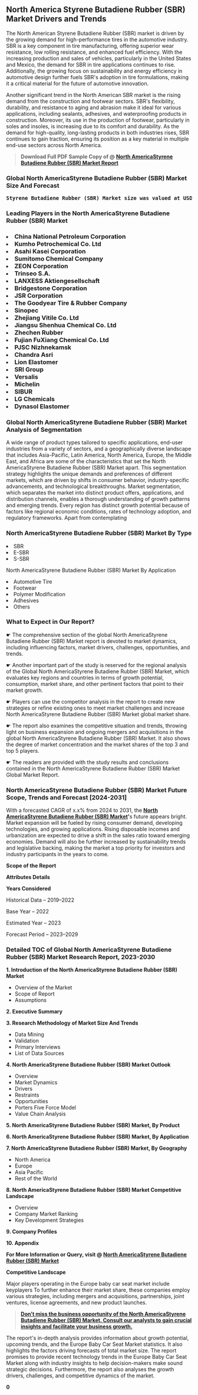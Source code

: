 <p><h2>North America Styrene Butadiene Rubber (SBR) Market Drivers and Trends</h2><p>The North American Styrene Butadiene Rubber (SBR) market is driven by the growing demand for high-performance tires in the automotive industry. SBR is a key component in tire manufacturing, offering superior wear resistance, low rolling resistance, and enhanced fuel efficiency. With the increasing production and sales of vehicles, particularly in the United States and Mexico, the demand for SBR in tire applications continues to rise. Additionally, the growing focus on sustainability and energy efficiency in automotive design further fuels SBR's adoption in tire formulations, making it a critical material for the future of automotive innovation.</p><p>Another significant trend in the North American SBR market is the rising demand from the construction and footwear sectors. SBR's flexibility, durability, and resistance to aging and abrasion make it ideal for various applications, including sealants, adhesives, and waterproofing products in construction. Moreover, its use in the production of footwear, particularly in soles and insoles, is increasing due to its comfort and durability. As the demand for high-quality, long-lasting products in both industries rises, SBR continues to gain traction, ensuring its position as a key material in multiple end-use sectors across North America.</p></p><blockquote id="" class=""><strong>Download Full PDF Sample Copy of @&nbsp;<a href="https://www.verifiedmarketreports.com/download-sample/?rid=42472&utm_source=GitHub-Jan&utm_medium=251" target="_blank">North AmericaStyrene Butadiene Rubber (SBR) Market Report</a>&nbsp;&nbsp;</strong></blockquote><h3 id="" class=""><strong>Global&nbsp;North AmericaStyrene Butadiene Rubber (SBR) Market Size And Forecast</strong></h3><pre class="reader-text-block__code-block"><strong>Styrene Butadiene Rubber (SBR) Market size was valued at USD 9.31 Billion in 2022 and is projected to reach USD 12.68 Billion by 2030, growing at a CAGR of 4.0% from 2024 to 2030.</strong></pre><h3 id="" class="">Leading Players in the&nbsp;North AmericaStyrene Butadiene Rubber (SBR) Market</h3><h3 class=""></Li><Li>China National Petroleum Corporation</Li><Li> Kumho Petrochemical Co. Ltd</Li><Li> Asahi Kasei Corporation</Li><Li> Sumitomo Chemical Company</Li><Li> ZEON Corporation</Li><Li> Trinseo S.A.</Li><Li> LANXESS Aktiengesellschaft</Li><Li> Bridgestone Corporation</Li><Li> JSR Corporation</Li><Li> The Goodyear Tire & Rubber Company</Li><Li> Sinopec</Li><Li> Zhejiang Vitile Co. Ltd</Li><Li> Jiangsu Shenhua Chemical Co. Ltd</Li><Li> Zhechen Rubber</Li><Li> Fujian FuXiang Chemical Co. Ltd</Li><Li> PJSC Nizhnekamsk</Li><Li> Chandra Asri</Li><Li> Lion Elastomer</Li><Li> SRI Group</Li><Li> Versalis</Li><Li> Michelin</Li><Li> SIBUR</Li><Li> LG Chemicals</Li><Li> Dynasol Elastomer</h3><h3 id="" class="">Global&nbsp;North AmericaStyrene Butadiene Rubber (SBR) Market Analysis of Segmentation</h3><p id="" class="">A wide range of product types tailored to specific applications, end-user industries from a variety of sectors, and a geographically diverse landscape that includes Asia-Pacific, Latin America, North America, Europe, the Middle East, and Africa are some of the characteristics that set the North AmericaStyrene Butadiene Rubber (SBR) Market apart. This segmentation strategy highlights the unique demands and preferences of different markets, which are driven by shifts in consumer behavior, industry-specific advancements, and technological breakthroughs. Market segmentation, which separates the market into distinct product offers, applications, and distribution channels, enables a thorough understanding of growth patterns and emerging trends. Every region has distinct growth potential because of factors like regional economic conditions, rates of technology adoption, and regulatory frameworks. Apart from contemplating</p><h3 id="" class="">North AmericaStyrene Butadiene Rubber (SBR) Market&nbsp;By Type</h3><p></Li><Li>SBR</Li><Li> E-SBR</Li><Li> S-SBR</p><div class="" data-test-id=""><p>North AmericaStyrene Butadiene Rubber (SBR) Market&nbsp;By Application</p></div><p class=""></Li><Li>Automotive Tire</Li><Li> Footwear</Li><Li> Polymer Modification</Li><Li> Adhesives</Li><Li> Others</p><div class="" data-test-id=""><h3><span class="">What to Expect in Our Report?</span></h3></div><div class="" data-test-id=""><p><span class="">☛ The comprehensive section of the global North AmericaStyrene Butadiene Rubber (SBR) Market report is devoted to market dynamics, including influencing factors, market drivers, challenges, opportunities, and trends.</span></p></div><div class="" data-test-id=""><p><span class="">☛ Another important part of the study is reserved for the regional analysis of the Global North AmericaStyrene Butadiene Rubber (SBR) Market, which evaluates key regions and countries in terms of growth potential, consumption, market share, and other pertinent factors that point to their market growth.</span></p></div><div class="" data-test-id=""><p><span class="">☛ Players can use the competitor analysis in the report to create new strategies or refine existing ones to meet market challenges and increase North AmericaStyrene Butadiene Rubber (SBR) Market global market share.</span></p></div><div class="" data-test-id=""><p><span class="">☛ The report also examines the competitive situation and trends, throwing light on business expansion and ongoing mergers and acquisitions in the global North AmericaStyrene Butadiene Rubber (SBR) Market. It also shows the degree of market concentration and the market shares of the top 3 and top 5 players.</span></p></div><div class="" data-test-id=""><p><span class="">☛ The readers are provided with the study results and conclusions contained in the North AmericaStyrene Butadiene Rubber (SBR) Market Global Market Report.</span></p></div><div class="" data-test-id=""><h3><span class="">North AmericaStyrene Butadiene Rubber (SBR) Market Future Scope, Trends and Forecast [2024-2031]</span></h3></div><div class="" data-test-id=""><p><span class="">With a forecasted CAGR of x.x% from 2024 to 2031, the <strong><a href="https://www.verifiedmarketreports.com/download-sample/?rid=42472&utm_source=GitHub-Jan&utm_medium=251" target="_blank">North AmericaStyrene Butadiene Rubber (SBR) Market</a>'</strong>s future appears bright. Market expansion will be fueled by rising consumer demand, developing technologies, and growing applications. Rising disposable incomes and urbanization are expected to drive a shift in the sales ratio toward emerging economies. Demand will also be further increased by sustainability trends and legislative backing, making the market a top priority for investors and industry participants in the years to come.</span></p><p id="ember66" class="ember-view reader-text-block__paragraph"><strong>Scope of the Report</strong></p><p id="ember67" class="ember-view reader-text-block__paragraph"><strong>Attributes Details</strong></p><p id="ember68" class="ember-view reader-text-block__paragraph"><strong>Years Considered</strong></p><p id="ember69" class="ember-view reader-text-block__paragraph">Historical Data &ndash; 2019&ndash;2022</p><p id="ember70" class="ember-view reader-text-block__paragraph">Base Year &ndash; 2022</p><p id="ember71" class="ember-view reader-text-block__paragraph">Estimated Year &ndash; 2023</p><p id="ember72" class="ember-view reader-text-block__paragraph">Forecast Period &ndash; 2023&ndash;2029</p></div><h3 id="" class="">Detailed TOC of Global North AmericaStyrene Butadiene Rubber (SBR) Market Research Report, 2023-2030</h3><p id="" class=""><strong>1. Introduction of the North AmericaStyrene Butadiene Rubber (SBR) Market</strong></p><ul><li>Overview of the Market</li><li>Scope of Report</li><li>Assumptions</li></ul><p id="" class=""><strong>2. Executive Summary</strong></p><p id="" class=""><strong>3. Research Methodology of Market Size And Trends</strong></p><ul><li>Data Mining</li><li>Validation</li><li>Primary Interviews</li><li>List of Data Sources</li></ul><p id="" class=""><strong>4. North AmericaStyrene Butadiene Rubber (SBR) Market Outlook</strong></p><ul><li>Overview</li><li>Market Dynamics</li><li>Drivers</li><li>Restraints</li><li>Opportunities</li><li>Porters Five Force Model</li><li>Value Chain Analysis</li></ul><p id="" class=""><strong>5. North AmericaStyrene Butadiene Rubber (SBR) Market, By Product</strong></p><p id="" class=""><strong>6. North AmericaStyrene Butadiene Rubber (SBR) Market, By Application</strong></p><p id="" class=""><strong>7. North AmericaStyrene Butadiene Rubber (SBR) Market, By Geography</strong></p><ul><li>North America</li><li>Europe</li><li>Asia Pacific</li><li>Rest of the World</li></ul><p id="" class=""><strong>8. North AmericaStyrene Butadiene Rubber (SBR) Market Competitive Landscape</strong></p><ul><li>Overview</li><li>Company Market Ranking</li><li>Key Development Strategies</li></ul><p id="" class=""><strong>9. Company Profiles</strong></p><p id="" class=""><strong>10. Appendix</strong></p><p><strong>For More Information or Query, visit&nbsp;@ <a href="https://www.verifiedmarketreports.com/product/global-styrene-butadiene-rubber-sbr-market-2019-by-manufacturers-regions-type-and-application-forecast-to-2024/" target="_blank">North AmericaStyrene Butadiene Rubber (SBR) Market</a></strong></p><p id="ember61" class="ember-view reader-text-block__paragraph"><strong>Competitive Landscape</strong></p><p id="ember62" class="ember-view reader-text-block__paragraph">Major players operating in the Europe baby car seat market include keyplayers To further enhance their market share, these companies employ various strategies, including mergers and acquisitions, partnerships, joint ventures, license agreements, and new product launches.</p><blockquote id="ember63" class="ember-view reader-text-block__blockquote"><strong><a href="https://www.verifiedmarketreports.com/download-sample/?rid=42472&utm_source=GitHub-Jan&utm_medium=251" target="_blank">Don&rsquo;t miss the business opportunity of the North AmericaStyrene Butadiene Rubber (SBR) Market. Consult our analysts to gain crucial insights and facilitate your business growth.</a></strong></blockquote><p id="ember64" class="ember-view reader-text-block__paragraph">The report's in-depth analysis provides information about growth potential, upcoming trends, and the Europe Baby Car Seat Market statistics. It also highlights the factors driving forecasts of total market size. The report promises to provide recent technology trends in the Europe Baby Car Seat Market along with industry insights to help decision-makers make sound strategic decisions. Furthermore, the report also analyses the growth drivers, challenges, and competitive dynamics of the market.</p><p class="ember-view reader-text-block__paragraph"><strong>0</strong></p>
